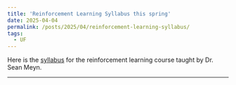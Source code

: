 ```yaml
---
title: 'Reinforcement Learning Syllabus this spring'
date: 2025-04-04
permalink: /posts/2025/04/reinforcement-learning-syllabus/
tags:
  - UF
---
```


Here is the [syllabus](/files/UF_materials/Courses/EEL6935_CSRL_2025.pdf) for the reinforcement learning course taught by Dr. Sean Meyn.

------